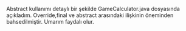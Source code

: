 Abstract kullanımı detaylı bir şekilde GameCalculator.java dosyasında açıkladım. Override,final ve abstract arasındaki ilişkinin öneminden bahsedilmiştir. Umarım faydalı olur.
